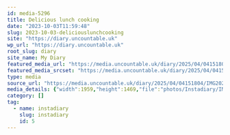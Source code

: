```yaml
---
id: media-5296
title: Delicious lunch cooking
date: "2023-10-03T11:59:48"
slug: 2023-10-03-deliciouslunchcooking
site: "https://diary.uncountable.uk"
wp_url: "https://diary.uncountable.uk"
root_slug: diary
site_name: My Diary
featured_media_url: "https://media.uncountable.uk/diary/2025/04/04151804/IMG20231003125948.webp"
featured_media_srcset: "https://media.uncountable.uk/diary/2025/04/04151804/IMG20231003125948-300x225.webp 300w, https://media.uncountable.uk/diary/2025/04/04151804/IMG20231003125948-1024x768.webp 1024w, https://media.uncountable.uk/diary/2025/04/04151804/IMG20231003125948-150x150.webp 150w, https://media.uncountable.uk/diary/2025/04/04151804/IMG20231003125948-640x480.webp 640w, https://media.uncountable.uk/diary/2025/04/04151804/IMG20231003125948.webp 1959w"
type: media
source_url: "https://media.uncountable.uk/diary/2025/04/04151804/IMG20231003125948.webp"
media_details: {"width":1959,"height":1469,"file":"photos/Instadiary/IMG20231003125948.webp","filesize":163830,"sizes":{"medium":{"file":"IMG20231003125948-300x225.webp","width":300,"height":225,"filesize":25956,"mime_type":"image/webp","source_url":"https://media.uncountable.uk/diary/2025/04/04151804/IMG20231003125948-300x225.webp"},"large":{"file":"IMG20231003125948-1024x768.webp","width":1024,"height":768,"filesize":176230,"mime_type":"image/webp","source_url":"https://media.uncountable.uk/diary/2025/04/04151804/IMG20231003125948-1024x768.webp"},"thumbnail":{"file":"IMG20231003125948-150x150.webp","width":150,"height":150,"filesize":9824,"mime_type":"image/webp","source_url":"https://media.uncountable.uk/diary/2025/04/04151804/IMG20231003125948-150x150.webp"},"mobwidth":{"file":"IMG20231003125948-640x480.webp","width":640,"height":480,"filesize":92764,"mime_type":"image/webp","source_url":"https://media.uncountable.uk/diary/2025/04/04151804/IMG20231003125948-640x480.webp"},"full":{"file":"IMG20231003125948.webp","width":1959,"height":1469,"mime_type":"image/webp","source_url":"https://media.uncountable.uk/diary/2025/04/04151804/IMG20231003125948.webp"}},"image_meta":{"aperture":"0","credit":"","camera":"","caption":"","created_timestamp":"0","copyright":"","focal_length":"0","iso":"0","shutter_speed":"0","title":"","orientation":"0","keywords":[]}}
category: []
tag:
  - name: instadiary
    slug: instadiary
    id: 5
---
```


